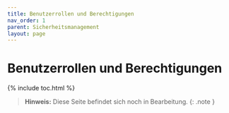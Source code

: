 ```yaml
---
title: Benutzerrollen und Berechtigungen
nav_order: 1
parent: Sicherheitsmanagement
layout: page
---
```


# Benutzerrollen und Berechtigungen
{% include toc.html %}

> **Hinweis:** Diese Seite befindet sich noch in Bearbeitung.
{: .note }
